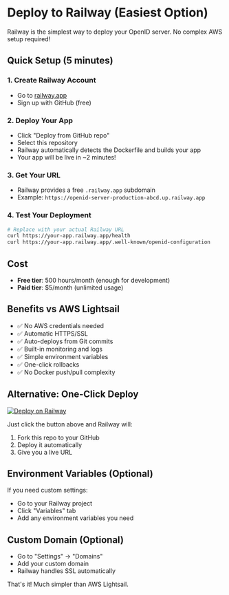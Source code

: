# Deploy to Railway (Easiest Option)

Railway is the simplest way to deploy your OpenID server. No complex AWS setup required!

## Quick Setup (5 minutes)

### 1. Create Railway Account
- Go to [railway.app](https://railway.app)
- Sign up with GitHub (free)

### 2. Deploy Your App
- Click "Deploy from GitHub repo"
- Select this repository
- Railway automatically detects the Dockerfile and builds your app
- Your app will be live in ~2 minutes!

### 3. Get Your URL
- Railway provides a free `.railway.app` subdomain
- Example: `https://openid-server-production-abcd.up.railway.app`

### 4. Test Your Deployment
```bash
# Replace with your actual Railway URL
curl https://your-app.railway.app/health
curl https://your-app.railway.app/.well-known/openid-configuration
```

## Cost
- **Free tier**: 500 hours/month (enough for development)
- **Paid tier**: $5/month (unlimited usage)

## Benefits vs AWS Lightsail
- ✅ No AWS credentials needed
- ✅ Automatic HTTPS/SSL
- ✅ Auto-deploys from Git commits
- ✅ Built-in monitoring and logs
- ✅ Simple environment variables
- ✅ One-click rollbacks
- ✅ No Docker push/pull complexity

## Alternative: One-Click Deploy

[![Deploy on Railway](https://railway.app/button.svg)](https://railway.app/template/your-template)

Just click the button above and Railway will:
1. Fork this repo to your GitHub
2. Deploy it automatically
3. Give you a live URL

## Environment Variables (Optional)
If you need custom settings:
- Go to your Railway project
- Click "Variables" tab
- Add any environment variables you need

## Custom Domain (Optional)
- Go to "Settings" → "Domains"
- Add your custom domain
- Railway handles SSL automatically

That's it! Much simpler than AWS Lightsail. 